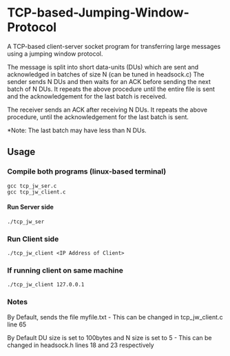 # TCP-based-Jumping-Window-Protocol
A TCP-based client-server socket program for transferring large messages using a jumping window protocol. 

The message is split into short data-units (DUs) which are sent and acknowledged in batches of size N (can be tuned in headsock.c) The sender sends N DUs and then waits for an ACK before sending the next batch of N DUs. It repeats the above procedure until the entire file is sent and the acknowledgement for the last batch is received. 

The receiver sends an ACK after receiving N DUs. It repeats the above procedure, until the acknowledgement for the last batch is sent. 

*Note: The last batch may have less than N DUs.

## Usage 

### Compile both programs (linux-based terminal)

 ```
 gcc tcp_jw_ser.c
 gcc tcp_jw_client.c
 ```

#### Run Server side

```
./tcp_jw_ser
```

### Run Client side

```
./tcp_jw_client <IP Address of Client>
```
### If running client on same machine

```
./tcp_jw_client 127.0.0.1
```

### Notes
By Default, sends the file myfile.txt
       - This can be changed in tcp_jw_client.c line 65
       
By Default DU size is set to 100bytes and N size is set to 5
       - This can be changed in headsock.h lines 18 and 23 respectively
